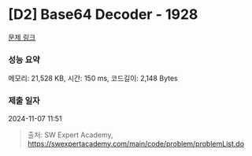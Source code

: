 # [D2] Base64 Decoder - 1928 

[문제 링크](https://swexpertacademy.com/main/code/problem/problemDetail.do?contestProbId=AV5PR4DKAG0DFAUq) 

### 성능 요약

메모리: 21,528 KB, 시간: 150 ms, 코드길이: 2,148 Bytes

### 제출 일자

2024-11-07 11:51



> 출처: SW Expert Academy, https://swexpertacademy.com/main/code/problem/problemList.do